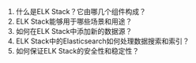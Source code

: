 

1. 什么是ELK Stack？它由哪几个组件构成？
2. ELK Stack能够用于哪些场景和用途？
3. 如何在ELK Stack中添加新的数据源？
4. ELK Stack中的Elasticsearch如何处理数据搜索和索引？
5. 如何保证ELK Stack的安全性和稳定性？